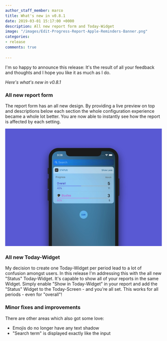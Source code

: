 ```yaml
---
author_staff_member: marco
title: What's new in v0.8.1
date: 2019-03-01 15:17:00 +0000
description: All new report form and Today-Widget
image: "/images/Edit-Progress-Report-Apple-Reminders-Banner.png"
categories:
- release
comments: true

---
```

I'm so happy to announce this release: It's the result of all your feedback and thoughts and I hope you like it as much as I do.

_Here's what's new in v0.8.1_

### All new report form

The report form has an all new design. By providing a live preview on top and descriptions below each section the whole configuration experience became a whole lot better. You are now able to instantly see how the report is affected by each setting.

![](/images/Progress-for-Apple-Reminders-Widget-Banner.jpg)

### All new Today-Widget

My decision to create one Today-Widget per period lead to a lot of confusion amongst users. In this release I'm addressing this with the all new "Status" Today-Widget. It's capable to show all of your reports in the same Widget. Simply enable "Show in Today-Widget" in your report and add the "Status" Widget to the Today-Screen - and you're all set. This works for all periods - even for "overall"!

### Minor fixes and improvements

There are other areas which also got some love:

* Emojis do no longer have any text shadow
* "Search term" is displayed exactly like the input